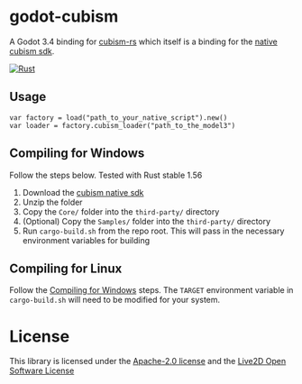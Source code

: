 # godot-cubism
A Godot 3.4 binding for [cubism-rs](https://github.com/you-win/cubism-rs) which itself is a binding for the [native cubism sdk](https://www.live2d.com/en/download/cubism-sdk/).

[![Rust](https://github.com/2439905184/godot-cubism/actions/workflows/rust.yml/badge.svg?branch=dev)](https://github.com/2439905184/godot-cubism/actions/workflows/rust.yml)

## Usage
```
var factory = load("path_to_your_native_script").new()
var loader = factory.cubism_loader("path_to_the_model3")
```

## Compiling for Windows
Follow the steps below. Tested with Rust stable 1.56

1. Download the [cubism native sdk](https://www.live2d.com/en/download/cubism-sdk/)
2. Unzip the folder
3. Copy the `Core/` folder into the `third-party/` directory
4. (Optional) Copy the `Samples/` folder into the `third-party/` directory
5. Run `cargo-build.sh` from the repo root. This will pass in the necessary environment variables for building

## Compiling for Linux
Follow the [Compiling for Windows](#compiling-for-windows) steps. The `TARGET` environment variable in `cargo-build.sh` will need to be modified for your system.

# License
This library is licensed under the [Apache-2.0 license](LICENSE) and the [Live2D Open Software License](https://www.live2d.com/eula/live2d-open-software-license-agreement_en.html)

